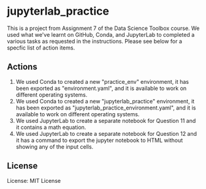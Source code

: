 # jupyterlab_practice

This is a project from Assignment 7 of the Data Science Toolbox course. We used what we've learnt on GitHub, Conda, and JupyterLab to completed a various tasks as requested in the instructions. Please see below for a specfic list of action items.

## Actions
1. We used Conda to created a new "practice_env" environment, it has been exported as "environment.yaml", and it is available to work on different operating systems.
2. We used Conda to created a new "jupyterlab_practice" environment, it has been exported as "jupyterlab_practice_environment.yaml", and it is available to work on different operating systems.
3. We used JupyterLab to create a separate notebook for Question 11 and it contains a math equation.
4. We used JupyterLab to create a separate notebook for Question 12 and it has a command to export the jupyter notebook to HTML without showing any of the input cells.

## License
License: MIT License
